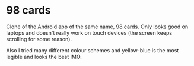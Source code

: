 # 98 cards

Clone of the Android app of the same name, [98 cards](https://play.google.com/store/apps/details?id=com.vdh.ninetyeight.android&hl=en_GB).
Only looks good on laptops and doesn't really work on touch devices
(the screen keeps scrolling for some reason).

Also I tried many different colour schemes and yellow-blue is the most
legible and looks the best IMO.
